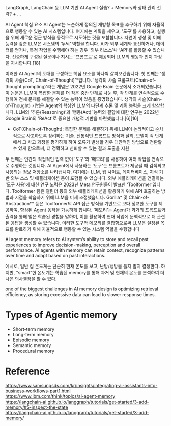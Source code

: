  LangGraph, LangChain 등 LLM 기반 AI Agent 실습? + Memory와 상태 관리 전략? + ...


 AI Agent 핵심 요소
AI Agent는 느슨하게 정의된 개방형 목표를 추구하기 위해 자율적으로 행동할 수 있는 AI 시스템입니다. 여기에는 계획을 세우고, '도구'를 사용하고, 실행을 위해 새로운 접근 방식을 동적으로 시도하는 것을 포함합니다. 
자연어 생성 및 이해 능력을 갖춘 LLM은 시스템의 ‘두뇌’ 역할을 합니다. AI가 외부 세계와 통신하거나, 데이터를 얻거나, 특정 작업을 수행해야 하는 경우 '외부 리소스'나 ‘API’를 활용할 수 있습니다. 
신중하게 구성된 질문이나 지시는 '프롬프트'로 제공되어 LLM의 행동과 인지 과정을 지시합니다.[18]

이러한 AI Agent의 토대를 구성하는 핵심 요소를 하나씩 살펴보겠습니다. 첫 번째는 '생각의 사슬(CoT, Chain-of-Thought)'*입니다.
'생각의 사슬 프롬프트(Chain-of-thought prompting)'라는 개념은 2022년 Google Brain 논문에서 소개되었습니다. 
이 논문은 LLM이 복잡한 문제를 더 작은 중간 단계로 나눈 후, 각 단계를 연속적으로 수행하여 전체 문제를 해결할 수 있는 능력이 있음을 증명했습니다. 
생각의 사슬(Chain-of-Thought) 기법은 Agent의 핵심인 LLM의 다단계 추론 및 계획 능력을 크게 향상합니다. 
LLM의 ‘추론(Reasoning)’과 ‘행동(Act)’ 능력의 결합에 대한 연구는 2022년 Google Brain의 'ReAct'로 중요한 개념적 기반을 마련했습니다.[6][16]
* CoT(Chain-of-Thought): 복잡한 문제를 해결하기 위해 LLM이 논리적이고 순차적으로 사고하도록 장려하는 기술. 전통적인 프롬프트 방식과 달리, 모델이 각 단계에서 그 사고 과정을 평가하게 하여 오류가 발생할 경우 대안적인 방법으로 전환할 수 있게 함으로써, 더 정확하고 신뢰할 수 있는 결과 도출을 지원


두 번째는 인간의 직접적인 입력 없이 '도구'와 '메모리'를 사용하여 여러 작업을 연속으로 수행하는 것입니다. 
AI Agent에서 사용하는 '도구'는 프롬프트가 제공될 때 검색되고 사용되는 정보 저장소를 나타냅니다.
여기에는 LLM, 웹 사이트, 데이터베이스, 지식 기반 외부 소스 및 애플리케이션 등이 포함될 수 있습니다.
외부 애플리케이션을 연결하는 '도구 사용'에 대한 연구 노력은 2023년 Meta 연구원들이 발표한 ‘Toolformer’입니다. 
Toolformer 팀은 캘린더 등의 외부 애플리케이션을 활용하기 위해 API 호출하는 방법과 시점을 학습하기 위해 LLM을 미세 조정했습니다. 
Gorilla* 및 Chain-of-Abstraction** 등은 Toolformer의 API 접근 방식을 기반으로 보다 정교한 도구를 제공하여, 향상된 Agent 동작을 가능하게 합니다. 
‘메모리'는 Agent가 과거의 프롬프트와 출력을 통해 얻은 학습된 경험을 말하며, 이를 활용하여 현재 작업에 문맥적으로 더 관련된 응답을 생성할 수 있습니다. 
이러한 도구와 메모리를 결합함으로써 LLM은 설정된 목표를 완료하기 위해 자율적으로 행동할 수 있는 시스템 역할을 수행합니다


AI agent memory refers to AI system’s ability to store and recall past experiences to improve decision-making, perception and overall performance.
AI agents with memory can retain context, recognize patterns over time and adapt based on past interactions. 

예시로, 일반 집 온도계는 단순히 현재 온도를 보고, 난방/냉방을 틀지 말지 결정한다. 하지만, "smart"한 온도계는 학습된 memory를 통해 과거 및 현재의 온도를 분석하여 더 나은 의사결정을 할 수 있다.

one of the biggest challenges in AI memory design is optimizing retrieval efficiency, as storing excessive data can lead to slower response times.

# Types of Agentic memory
- Short-term memory
- Long-term memory
- Episodic memory
- Semantic memory
- Procedural memory


# Reference
https://www.samsungsds.com/kr/insights/integrating-ai-assistants-into-business-workflows-part1.html  
https://www.ibm.com/think/topics/ai-agent-memory  
https://langchain-ai.github.io/langgraph/tutorials/get-started/3-add-memory/#5-inspect-the-state  
https://langchain-ai.github.io/langgraph/tutorials/get-started/3-add-memory/  
